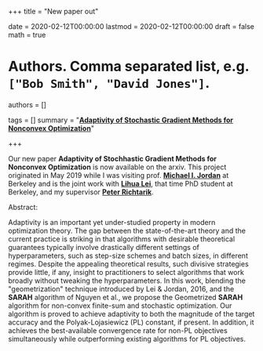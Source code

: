 +++
title = "New paper out"


date = 2020-02-12T00:00:00
lastmod = 2020-02-12T00:00:00
draft = false
math = true

# Authors. Comma separated list, e.g. `["Bob Smith", "David Jones"]`.
authors = []

tags = []
summary = "[**Adaptivity of Stochastic Gradient Methods for Nonconvex Optimization**](https://arxiv.org/pdf/2002.tbd.pdf)"

+++

Our new paper **Adaptivity of Stochhastic Gradient Methods for Nonconvex Optimization** is now available on the arxiv. This project originated in May 2019 while I was visiting prof. [**Michael I. Jordan**](https://people.eecs.berkeley.edu/~jordan/) at Berkeley and is the joint work with [**Lihua Lei**](https://lihualei71.github.io/), that time PhD student at Berkeley, and my supervisor [**Peter Richtarik**](https://richtarik.org/).

Abstract:

Adaptivity is an important yet under-studied property in modern optimization theory. The gap between the state-of-the-art theory and the current practice is striking in that algorithms with desirable theoretical guarantees typically involve drastically different settings of hyperparameters, such as step-size schemes and batch sizes, in different regimes. Despite the appealing theoretical results, such divisive strategies provide little, if any, insight to practitioners to select algorithms that work broadly without tweaking the hyperparameters. In this work, blending the "geometrization" technique introduced by Lei & Jordan, 2016, and the __SARAH__ algorithm of Nguyen et al., we propose the Geometrized  __SARAH__ algorithm for non-convex finite-sum and stochastic optimization. Our algorithm is proved to achieve adaptivity to both the magnitude of the target accuracy and the Polyak-Lojasiewicz (PL) constant, if present. In addition, it achieves the best-available convergence rate for non-PL objectives simultaneously while outperforming existing algorithms for PL objectives.

